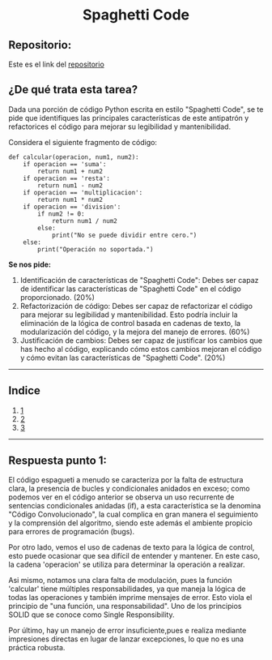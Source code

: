<h1 align="center">Spaghetti Code</h1>

<h2>Repositorio:</h2>

Este es el link del [repositorio](https://github.com/albabernal03/Antipatrones)


<h2>¿De qué trata esta tarea?</h2>

Dada una porción de código Python escrita en estilo "Spaghetti Code", se te pide que identifiques las principales características de este antipatrón y refactorices el código para mejorar su legibilidad y mantenibilidad.

Considera el siguiente fragmento de código:

```
def calcular(operacion, num1, num2):
    if operacion == 'suma':
        return num1 + num2
    if operacion == 'resta':
        return num1 - num2
    if operacion == 'multiplicacion':
        return num1 * num2
    if operacion == 'division':
        if num2 != 0:
            return num1 / num2
        else:
            print("No se puede dividir entre cero.")
    else:
        print("Operación no soportada.")
```

**Se nos pide:**

1. Identificación de características de "Spaghetti Code": Debes ser capaz de identificar las características de "Spaghetti Code" en el código proporcionado. (20%)
2. Refactorización de código: Debes ser capaz de refactorizar el código para mejorar su legibilidad y mantenibilidad. Esto podría incluir la eliminación de la lógica de control basada en cadenas de texto, la modularización del código, y la mejora del manejo de errores. (60%)
3. Justificación de cambios: Debes ser capaz de justificar los cambios que has hecho al código, explicando cómo estos cambios mejoran el código y cómo evitan las características de "Spaghetti Code". (20%)

***


<h2>Indice</h2>

1. [1](#id1)
2. [2](#id2)
3. [3](#id3)
   

***

## Respuesta punto 1:<a name="id1"></a>

El código espagueti a menudo se caracteriza por la falta de estructura clara, la presencia de bucles y condicionales anidados en exceso; como podemos ver en el código anterior se observa un uso recurrente de sentencias condicionales anidadas (if), a esta característica se la denomina "Código Convolucionado", la cual complica en gran manera el seguimiento y la comprensión del algoritmo, siendo este además el ambiente propicio para errores de programación (bugs).

Por otro lado, vemos el uso de cadenas de texto para la lógica de control, esto puede ocasionar que  sea difícil de entender y mantener. En este caso, la cadena 'operacion' se utiliza para determinar la operación a realizar.

Asi mismo, notamos una clara falta de modulación, pues la función 'calcular' tiene múltiples responsabilidades, ya que maneja la lógica de todas las operaciones y también imprime mensajes de error. Esto viola el principio de "una función, una responsabilidad". Uno de los principios SOLID que se conoce como Single Responsibility.

Por último, hay un manejo de error insuficiente,pues e realiza mediante impresiones directas en lugar de lanzar excepciones, lo que no es una práctica robusta.

